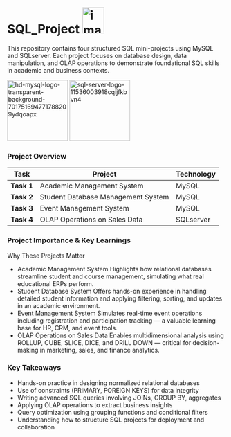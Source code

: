 # SQL_Project <img width="50" height="60" alt="image" src="https://github.com/user-attachments/assets/d535bfe2-95bb-4e14-a00f-b3b44b918907" /> 


This repository contains four structured SQL mini-projects using MySQL and SQLserver. Each project focuses on database design, data manipulation, and OLAP operations to demonstrate foundational SQL skills in academic and business contexts.


 <img width="140" height="140" alt="hd-mysql-logo-transparent-background-701751694771788209ydqoapx" src="https://github.com/user-attachments/assets/678a41a3-11a3-4622-ae2b-b8c614e7654a" />                               <img width="140" height="140" alt="sql-server-logo-11536003918cqijfkbvn4" src="https://github.com/user-attachments/assets/238c5ba0-591f-42d6-b2f3-c95a8c2f9a71" />



### Project Overview  


|    Task      |           Project                   | Technology |
|--------------|-------------------------------------|------------|
| **Task 1**   | Academic Management System          |   MySQL    |
| **Task 2**   | Student Database Management System  |   MySQL    |
| **Task 3**   | Event Management System             |   MySQL    |
| **Task 4**   | OLAP Operations on Sales Data       | SQLserver  |




### Project Importance & Key Learnings

Why These Projects Matter
- Academic Management System
Highlights how relational databases streamline student and course management, simulating what real educational ERPs perform.
- Student Database System
Offers hands-on experience in handling detailed student information and applying filtering, sorting, and updates in an academic environment.
- Event Management System
Simulates real-time event operations including registration and participation tracking — a valuable learning base for HR, CRM, and event tools.
- OLAP Operations on Sales Data
Enables multidimensional analysis using ROLLUP, CUBE, SLICE, DICE, and DRILL DOWN — critical for decision-making in marketing, sales, and finance analytics.


### Key Takeaways
- Hands-on practice in designing normalized relational databases
- Use of constraints (PRIMARY, FOREIGN KEYS) for data integrity
- Writing advanced SQL queries involving JOINs, GROUP BY, aggregates
- Applying OLAP operations to extract business insights
- Query optimization using grouping functions and conditional filters
- Understanding how to structure SQL projects for deployment and collaboration
